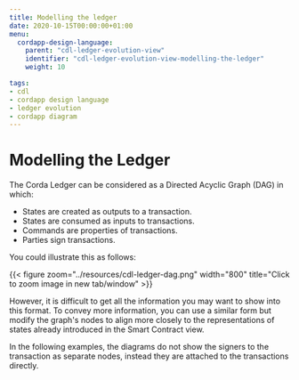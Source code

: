 ```yaml
---
title: Modelling the ledger
date: 2020-10-15T00:00:00+01:00
menu:
  cordapp-design-language:
    parent: "cdl-ledger-evolution-view"
    identifier: "cdl-ledger-evolution-view-modelling-the-ledger"
    weight: 10

tags:
- cdl
- cordapp design language
- ledger evolution
- cordapp diagram
---
```


# Modelling the Ledger

The Corda Ledger can be considered as a Directed Acyclic Graph (DAG) in which:

* States are created as outputs to a transaction.
* States are consumed as inputs to transactions.
* Commands are properties of transactions.
* Parties sign transactions.

You could illustrate this as follows:

{{< figure zoom="../resources/cdl-ledger-dag.png" width="800" title="Click to zoom image in new tab/window" >}}

However, it is difficult to get all the information you may want to show into this format. To convey more information, you can use a similar form but modify the graph's nodes to align more closely to the representations of states already introduced in the Smart Contract view.

In the following examples, the diagrams do not show the signers to the transaction as separate nodes, instead they are attached to the transactions directly.
